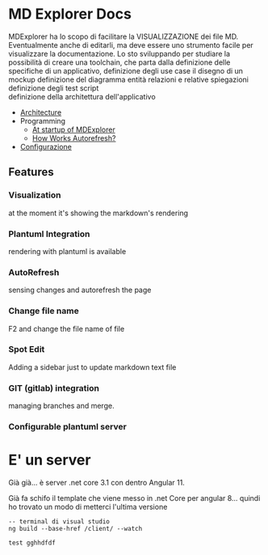 # MD Explorer Docs
MDExplorer ha lo scopo di facilitare la VISUALIZZAZIONE dei file MD.
Eventualmente anche di editarli, ma deve essere uno strumento facile per visualizzare 
la documentazione. Lo sto sviluppando per studiare la possibilità di creare una
toolchain, che parta dalla 
definizione delle  specifiche di un applicativo,
definizione degli use case
il disegno di un mockup
definizione del diagramma  entità relazioni e relative spiegazioni
definizione degli test script  
definizione della architettura dell'applicativo 
* [Architecture](.\TechNotes\Architecture\MainArchitecture.md)
* Programming
	* [At startup of MDExplorer](Programming/MDExplorer.Service/startup.md) 
	* [How Works Autorefresh?](Programming/MDExplorer.Service/HowWorksAutoRefresh.md)
* [Configurazione](ServerConfiguration\plantuml.md)
## Features 	  
### Visualization  
at the moment it's showing the markdown's rendering
### Plantuml Integration
rendering with plantuml is available
### AutoRefresh  
sensing changes and autorefresh the page
### Change file name
F2 and change the file name of file
### Spot Edit 
Adding a sidebar just to update markdown text file
### GIT (gitlab) integration
managing branches and merge.
### Configurable plantuml server

   
# E' un server 

Già già... è server .net core 3.1 con dentro Angular 11.

Già fa schifo il template che viene messo in .net Core per angular 8... quindi ho trovato un modo di metterci l'ultima versione

```Code
-- terminal di visual studio
ng build --base-href /client/ --watch

test gghhdfdf

```
